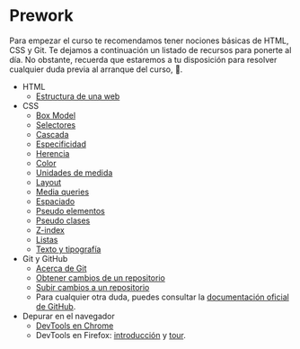 # Prework

Para empezar el curso te recomendamos tener nociones básicas de HTML, CSS y Git. Te dejamos a continuación un listado de recursos para ponerte al día. No obstante, recuerda que estaremos a tu disposición para resolver cualquier duda previa al arranque del curso, 🙂.

- HTML
  - [Estructura de una web](https://developer.mozilla.org/es/docs/Learn/HTML/Introduction_to_HTML/Document_and_website_structure)
- CSS
  - [Box Model](https://web.dev/learn/css/box-model/)
  - [Selectores](https://web.dev/learn/css/selectors/)
  - [Cascada](https://web.dev/learn/css/the-cascade/)
  - [Especificidad](https://web.dev/learn/css/specificity/)
  - [Herencia](https://web.dev/learn/css/inheritance/)
  - [Color](https://web.dev/learn/css/color/)
  - [Unidades de medida](https://web.dev/learn/css/sizing/)
  - [Layout](https://web.dev/learn/css/layout/)
  - [Media queries](https://web.dev/learn/design/media-queries/)
  - [Espaciado](https://web.dev/learn/css/spacing/)
  - [Pseudo elementos](https://web.dev/learn/css/pseudo-elements/)
  - [Pseudo clases](https://web.dev/learn/css/pseudo-classes/)
  - [Z-index](https://web.dev/learn/css/z-index/)
  - [Listas](https://web.dev/learn/css/lists/)
  - [Texto y tipografía](https://web.dev/learn/css/typography/)
- Git y GitHub
  - [Acerca de Git](https://docs.github.com/es/get-started/using-git/about-git)
  - [Obtener cambios de un repositorio](https://docs.github.com/es/get-started/using-git/getting-changes-from-a-remote-repository)
  - [Subir cambios a un repositorio](https://docs.github.com/es/get-started/using-git/pushing-commits-to-a-remote-repository)
  - Para cualquier otra duda, puedes consultar la [documentación oficial de GitHub](https://docs.github.com/es/get-started).
- Depurar en el navegador
  - [DevTools en Chrome](https://developer.chrome.com/docs/devtools/overview/)
  - DevTools en Firefox: [introducción](https://firefox-source-docs.mozilla.org/devtools-user/index.html) y [tour](https://firefox-source-docs.mozilla.org/devtools-user/page_inspector/ui_tour/index.html).

